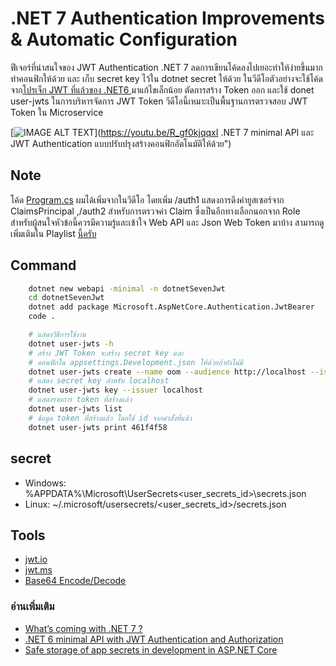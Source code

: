 # .NET 7 Authentication Improvements & Automatic Configuration

ฟีเจอร์ที่น่าสนใจของ JWT Authentication .NET 7 ลดการเขียนโค้ดลงไปเยอะทำให้ง่ายขึ้นมาก ทำคอนฟิกให้ด้วย และ เก็บ secret key ไว้ใน dotnet secret ให้ด้วย ในวีดีโอตัวอย่างจะใช้โค้ดจาก[โปรเจ็ก JWT ที่แล้วของ .NET6 ](../dotnet-jwt-authen/) มาแก้ไขเล็กน้อย ตัดการสร้าง Token ออก และใช้ donet user-jwts ในการบริหารจัดการ JWT Token วีดีโอนี้เหมาะเป็นพื้นฐานการตรวจสอบ JWT Token ใน Microservice 

[![IMAGE ALT TEXT](https://img.youtube.com/vi/R_gf0kjqqxI/0.jpg)](https://youtu.be/R_gf0kjqqxI .NET 7 minimal API และ JWT Authentication แบบปรับปรุงสร้างคอนฟิกอัตโนมัติให้ด้วย")

## Note
โค้ด [Program.cs](./Program.cs) ผมได้เพิ่มจากในวีดีโอ โดยเพิ่ม /auth1 แสดงการดึงค่ายูสเซอร์จาก ClaimsPrincipal ,/auth2 สำหรับการตรวจค่า Claim ซึ่งเป็นอีกทางเลือกนอกจาก Role  
สำหรับผู้สนใจหัวข้อนี้ควรมีความรู้และเข้าใจ Web API และ Json Web Token มาบ้าง สามารถดูเพิ่มเติมใน Playlist [นี้ครับ](https://www.youtube.com/watch?v=2xlRaRrwutI&list=PLWMbTFbTi55OIZWcJMy_l5FS5x2zug0nG&index=4)

## Command
``` sh
    dotnet new webapi -minimal -n dotnetSevenJwt
    cd dotnetSevenJwt
    dotnet add package Microsoft.AspNetCore.Authentication.JwtBearer
    code .

    # แสดงวิธีการใช้งาน
    dotnet user-jwts -h
    # สร้าง JWT Token จะสร้าง secret key และ 
    # คอนฟิกใน appsettings.Development.json ให้ด้วยถ้ายังไม่มี
    dotnet user-jwts create --name oom --audience http://localhost --issuer localhost --role "admin" --role "dev" --claim "fname=Sorawit" --claim "lname=Bholsithi" -o json
    # แสดง secret key สำหรับ localhost
    dotnet user-jwts key --issuer localhost
    # แสดงรายการ token ที่สร้างแล้ว
    dotnet user-jwts list
    # ข้อมูล token ที่สร้างแล้ว โดยใช้ id จากคำสั่งที่แล้ว
    dotnet user-jwts print 461f4f58
```
## secret 
- Windows: %APPDATA%\Microsoft\UserSecrets\<user_secrets_id>\secrets.json
- Linux: ~/.microsoft/usersecrets/<user_secrets_id>/secrets.json

## Tools
- [jwt.io](https://jwt.io/)
- [jwt.ms](https://jwt.ms/)
- [Base64 Encode/Decode](https://www.base64encode.org/)

### อ่านเพิ่มเติม
- [What’s coming with .NET 7 ?](https://dottutorials.net/whats-coming-with-net-7/)
- [.NET 6 minimal API with JWT Authentication and Authorization](https://github.com/schooltechx/youtube/tree/main/webapp/dotnet-jwt-authen)
- [Safe storage of app secrets in development in ASP.NET Core](https://learn.microsoft.com/en-us/aspnet/core/security/app-secrets?view=aspnetcore-7.0&tabs=windows)
